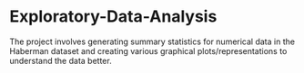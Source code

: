 # Exploratory-Data-Analysis
The project involves generating summary statistics for numerical data in the Haberman dataset and creating various graphical plots/representations to understand the data better.
